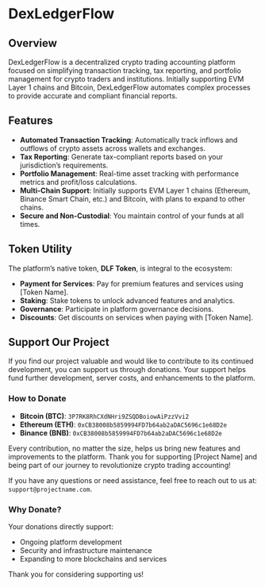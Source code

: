 # DexLedgerFlow

## Overview

DexLedgerFlow is a decentralized crypto trading accounting platform focused on simplifying transaction tracking, tax reporting, and portfolio management for crypto traders and institutions. Initially supporting EVM Layer 1 chains and Bitcoin, DexLedgerFlow automates complex processes to provide accurate and compliant financial reports.

## Features

- **Automated Transaction Tracking**: Automatically track inflows and outflows of crypto assets across wallets and exchanges.
- **Tax Reporting**: Generate tax-compliant reports based on your jurisdiction’s requirements.
- **Portfolio Management**: Real-time asset tracking with performance metrics and profit/loss calculations.
- **Multi-Chain Support**: Initially supports EVM Layer 1 chains (Ethereum, Binance Smart Chain, etc.) and Bitcoin, with plans to expand to other chains.
- **Secure and Non-Custodial**: You maintain control of your funds at all times.

## Token Utility

The platform’s native token, **DLF Token**, is integral to the ecosystem:

- **Payment for Services**: Pay for premium features and services using [Token Name].
- **Staking**: Stake tokens to unlock advanced features and analytics.
- **Governance**: Participate in platform governance decisions.
- **Discounts**: Get discounts on services when paying with [Token Name].

## Support Our Project

If you find our project valuable and would like to contribute to its continued development, you can support us through donations. Your support helps fund further development, server costs, and enhancements to the platform.

### How to Donate

- **Bitcoin (BTC)**: `3P7RK8RhCXdNHri9ZSQDBoiowAiPzzVvi2`
- **Ethereum (ETH)**: `0xCB38008b5859994FD7b64ab2aDAC5696c1e68D2e`
- **Binance (BNB)**: `0xCB38008b5859994FD7b64ab2aDAC5696c1e68D2e`

Every contribution, no matter the size, helps us bring new features and improvements to the platform. Thank you for supporting [Project Name] and being part of our journey to revolutionize crypto trading accounting!

If you have any questions or need assistance, feel free to reach out to us at: `support@projectname.com`.

### Why Donate?

Your donations directly support:

- Ongoing platform development
- Security and infrastructure maintenance
- Expanding to more blockchains and services

Thank you for considering supporting us!
